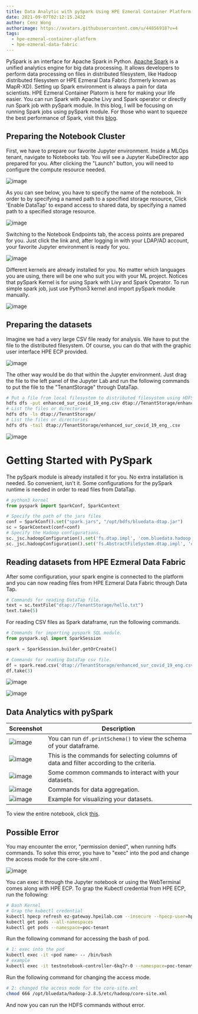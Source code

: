 ```yaml
---
title: Data Analytic with pySpark Using HPE Ezmeral Container Platform
date: 2021-09-07T02:12:15.242Z
author: Cenz Wong
authorimage: https://avatars.githubusercontent.com/u/44856918?v=4
tags:
  - hpe-ezmeral-container-platform
  - hpe-ezmeral-data-fabric
---
```



PySpark is an interface for Apache Spark in Python. [Apache Spark](https://spark.apache.org/) is a unified analytics engine for big data processing. It allows developers to perform data processing on files in distributed filesystem, like Hadoop distributed filesystem or HPE Ezmeral Data Fabric (formerly known as MapR-XD). Setting up Spark environment is always a pain for data scientists. HPE Ezmeral Container Platorm is here for making your life easier. You can run Spark with Apache Livy and Spark operator or directly run Spark job with pySpark module. In this blog, I will be focusing on running Spark jobs using pySpark module. For those who want to squeeze the best performance of Spark, visit this [blog](https://developer.hpe.com/blog/on-premise-adventures-how-to-build-an-apache-spark-lab-on-kubernetes/).



## Preparing the Notebook Cluster


First, we have to prepare our favorite Jupyter environment. Inside a MLOps tenant, navigate to Notebooks tab. You will see a Jupyter KubeDirector app prepared for you. After clicking the "Launch" button, you will need to configure the compute resource needed.


![image](https://user-images.githubusercontent.com/72959956/120459929-39c63300-c3cb-11eb-9e7a-65189f4367d3.png)



As you can see below, you have to specify the name of the notebook. In order to  by specifying a named path to a specified storage resource, Click 'Enable DataTap' to expand access to shared data, by specifying a named path to a specified storage resource.



![image](https://user-images.githubusercontent.com/72959956/120460214-801b9200-c3cb-11eb-94c0-e86bb70dad57.png)



Switching to the Notebook Endpoints tab, the access points are prepared for you. Just click the link and, after logging in with your LDAP/AD account, your favorite Jupyter environment is ready for you.



![image](https://user-images.githubusercontent.com/72959956/120460678-ea343700-c3cb-11eb-9aef-8afc9252d471.png)



Different kernels are already installed for you. No matter which languages you are using, there will be one who suit you with your ML project. Notices that pySpark Kernel is for using Spark with Livy and Spark Operator. To run simple spark job, just use Python3 kernel and import pySpark module manually.


![image](https://user-images.githubusercontent.com/72959956/120460537-cc66d200-c3cb-11eb-8410-3b7ec95051d5.png)




## Preparing the datasets


Imagine we had a very large CSV file ready for analysis. We have to put the file to the distributed filesystem. Of course, you can do that with the graphic user interface HPE ECP provided.


![image](https://user-images.githubusercontent.com/72959956/120461217-67f84280-c3cc-11eb-9126-e69cacef4432.png)



The other way would be do that within the Jupyter environment. Just drag the file to the left panel of the Jupyter Lab and run the following commands to put the file to the "TenantStorage" through DataTap.



```bash
# Put a file from local filesystem to distributed filesystem using HDFS commands
hdfs dfs -put enhanced_sur_covid_19_eng.csv dtap://TenantStorage/enhanced_sur_covid_19_eng.csv
# List the files or directories
hdfs dfs -ls dtap://TenantStorage/
# List the files or directories
hdfs dfs -tail dtap://TenantStorage/enhanced_sur_covid_19_eng_.csv
```



![image](https://user-images.githubusercontent.com/72959956/129331881-dbe602e7-b3d9-4541-a9d0-4ea274aa7e51.png)




# Getting Started with PySpark



The pySpark module is already installed it for you. No extra installation is needed. So convenient, isn't it. Some configurations for the pySpark runtime is needed in order to read files from DataTap.



```py
# python3 kernel
from pyspark import SparkConf, SparkContext

# Specify the path of the jars files
conf = SparkConf().set("spark.jars", "/opt/bdfs/bluedata-dtap.jar")
sc = SparkContext(conf=conf)
# Specify the Hadoop configurations.
sc._jsc.hadoopConfiguration().set('fs.dtap.impl', 'com.bluedata.hadoop.bdfs.Bdfs')
sc._jsc.hadoopConfiguration().set('fs.AbstractFileSystem.dtap.impl', 'com.bluedata.hadoop.bdfs.BdAbstractFS')
```



## Reading datasets from HPE Ezmeral Data Fabric



After some configuration, your spark engine is connected to the platform and you can now reading files from HPE Ezmeral Data Fabric through Data Tap.



```py
# Commands for reading DataTap file.
text = sc.textFile("dtap://TenantStorage/hello.txt")
text.take(5)
```



For reading CSV files as Spark dataframe, run the following commands.



```py
# Commands for importing pyspark SQL module.
from pyspark.sql import SparkSession

spark = SparkSession.builder.getOrCreate()

# Commands for reading DataTap csv file.
df = spark.read.csv('dtap://TenantStorage/enhanced_sur_covid_19_eng.csv', header=True, inferSchema=True)
df.take(3)
```



![image](https://user-images.githubusercontent.com/72959956/122021373-333ab100-cdf8-11eb-9e58-edbccf43f0b2.png)


![image](https://user-images.githubusercontent.com/72959956/122021431-3e8ddc80-cdf8-11eb-9c61-d9bd400a4c9b.png)



## Data Analytics with pySpark



| Screenshot | Description |
| --- | ----------- |
| ![image](https://user-images.githubusercontent.com/72959956/122021467-45b4ea80-cdf8-11eb-8ca4-ffc11c03f1ad.png) | You can run ```df.printSchema()``` to view the schema of your dataframe. |
| ![image](https://user-images.githubusercontent.com/72959956/122021502-4baacb80-cdf8-11eb-87d3-b29ef643b373.png) | This is the commands for selecting columns of data and filter according to the criteria.   |
| ![image](https://user-images.githubusercontent.com/72959956/122021550-56fdf700-cdf8-11eb-9c31-e0d171c7406e.png) | Some common commands to interact with your datasets.   |
| ![image](https://user-images.githubusercontent.com/72959956/122021576-5ebd9b80-cdf8-11eb-9810-36d744560327.png) | Commands for data aggregation.   |
| ![image](https://user-images.githubusercontent.com/72959956/122021616-667d4000-cdf8-11eb-8400-2dc03f4290f3.png) | Example for visualizing your datasets.  |

To view the entire notebook, click [this](https://github.com/helloezmeral/HPE-Ezmeral-HelloWorld/blob/main/pyspark/pyspark_covidhk.ipynb).



## Possible Error 



You may encounter the error, "permission denied", when running hdfs commands. To solve this error, you have to "exec" into the pod and change the access mode for the core-site.xml .



![image](https://user-images.githubusercontent.com/72959956/124234611-d6086480-db46-11eb-849e-7d4f7a8c35e4.png)



You can exec it through the Jupyter notebook or using the WebTerminal comes along with HPE ECP. To grap the Kubectl credential from HPE ECP, run the following: 


```bash
# Bash Kernel
# Grap the kubectl credential
kubectl hpecp refresh ez-gateway.hpeilab.com --insecure --hpecp-user=hpecli --hpecp-pass=hpecli
kubectl get pods --all-namespaces
kubectl get pods --namespace=poc-tenant
```



Run the following command for accessing the bash of pod.


```bash
# 1: exec into the pod
kubectl exec -it <pod name> -- /bin/bash
# example
kubectl exec -it testnotebook-controller-6kq7r-0 --namespace=poc-tenant -- /bin/bash
```



Run the following command for changing the access mode.



```bash
# 2: changed the access mode for the core-site.xml
chmod 666 /opt/bluedata/hadoop-2.8.5/etc/hadoop/core-site.xml
```


And now you can run the HDFS commands without error.
